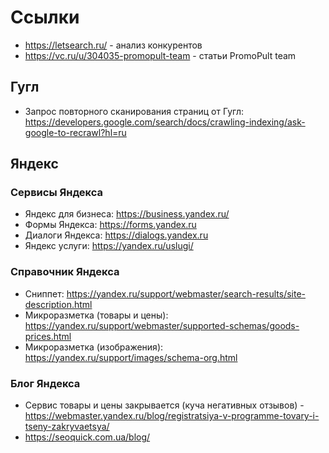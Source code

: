 # Ссылки
- https://letsearch.ru/ - анализ конкурентов
- https://vc.ru/u/304035-promopult-team - статьи PromoPult team

## Гугл
- Запрос повторного сканирования страниц от Гугл: https://developers.google.com/search/docs/crawling-indexing/ask-google-to-recrawl?hl=ru

## Яндекс
### Сервисы Яндекса
- Яндекс для бизнеса: https://business.yandex.ru/
- Формы Яндекса: https://forms.yandex.ru
- Диалоги Яндекса: https://dialogs.yandex.ru
- Яндекс услуги: https://yandex.ru/uslugi/

### Справочник Яндекса
- Сниппет: https://yandex.ru/support/webmaster/search-results/site-description.html
- Микроразметка (товары и цены): https://yandex.ru/support/webmaster/supported-schemas/goods-prices.html
- Микроразметка (изображения): https://yandex.ru/support/images/schema-org.html

### Блог Яндекса
- Сервис товары и цены закрывается (куча негативных отзывов) - https://webmaster.yandex.ru/blog/registratsiya-v-programme-tovary-i-tseny-zakryvaetsya/
- https://seoquick.com.ua/blog/
